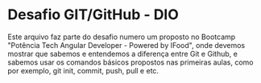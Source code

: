 # Desafio GIT/GitHub - DIO

Este arquivo faz parte do desafio numero um proposto no Bootcamp "Potência Tech Angular Developer - Powered by IFood", onde devemos mostrar que sabemos e entendemos a diferença entre Git e Github, e sabemos usar os comandos básicos propostos nas primeiras aulas, como por exemplo, git init, commit, push,  pull e etc.

